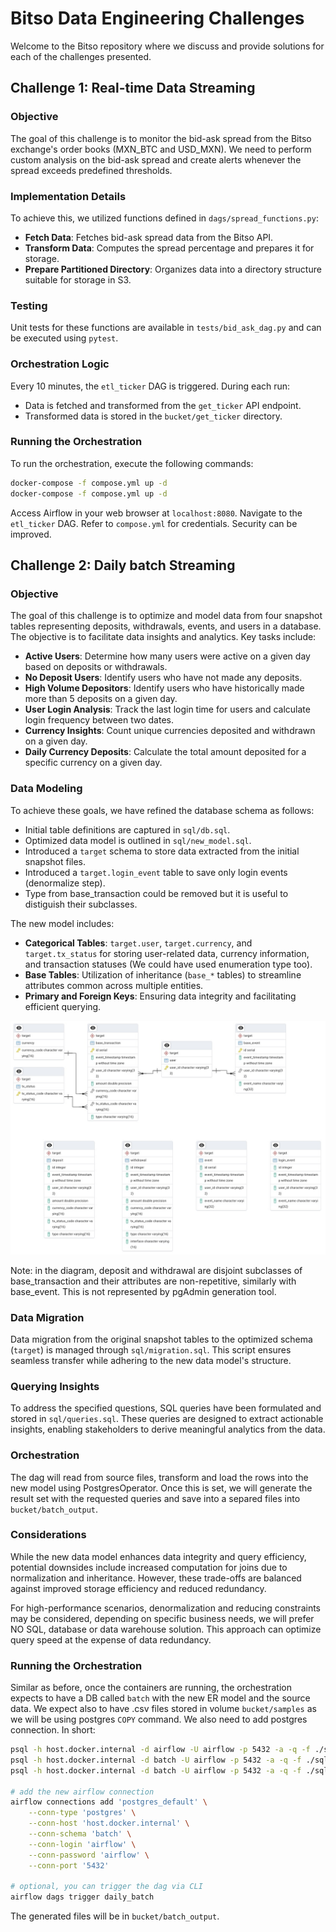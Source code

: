 
# Bitso Data Engineering Challenges

Welcome to the Bitso repository where we discuss and provide solutions for each of the challenges presented.

## Challenge 1: Real-time Data Streaming

### Objective
The goal of this challenge is to monitor the bid-ask spread from the Bitso exchange's order books (MXN_BTC and USD_MXN). We need to perform custom analysis on the bid-ask spread and create alerts whenever the spread exceeds predefined thresholds.

### Implementation Details
To achieve this, we utilized functions defined in `dags/spread_functions.py`:
- **Fetch Data**: Fetches bid-ask spread data from the Bitso API.
- **Transform Data**: Computes the spread percentage and prepares it for storage.
- **Prepare Partitioned Directory**: Organizes data into a directory structure suitable for storage in S3.

### Testing
Unit tests for these functions are available in `tests/bid_ask_dag.py` and can be executed using `pytest`.

### Orchestration Logic
Every 10 minutes, the `etl_ticker` DAG is triggered. During each run:
- Data is fetched and transformed from the `get_ticker` API endpoint.
- Transformed data is stored in the `bucket/get_ticker` directory.

### Running the Orchestration
To run the orchestration, execute the following commands:

```bash
docker-compose -f compose.yml up -d
docker-compose -f compose.yml up -d
```

Access Airflow in your web browser at `localhost:8080`. Navigate to the `etl_ticker` DAG. Refer to `compose.yml` for credentials. Security can be improved.

## Challenge 2: Daily batch Streaming

### Objective
The goal of this challenge is to optimize and model data from four snapshot tables representing deposits, withdrawals, events, and users in a database. The objective is to facilitate data insights and analytics. Key tasks include:

- **Active Users**: Determine how many users were active on a given day based on deposits or withdrawals.
- **No Deposit Users**: Identify users who have not made any deposits.
- **High Volume Depositors**: Identify users who have historically made more than 5 deposits on a given day.
- **User Login Analysis**: Track the last login time for users and calculate login frequency between two dates.
- **Currency Insights**: Count unique currencies deposited and withdrawn on a given day.
- **Daily Currency Deposits**: Calculate the total amount deposited for a specific currency on a given day.

### Data Modeling
To achieve these goals, we have refined the database schema as follows:
- Initial table definitions are captured in `sql/db.sql`.
- Optimized data model is outlined in `sql/new_model.sql`.
- Introduced a `target` schema to store data extracted from the initial snapshot files.
- Introduced a `target.login_event` table to save only login events (denormalize step).
- Type from base_transaction could be removed but it is useful to distiguish their subclasses.

The new model includes:
- **Categorical Tables**: `target.user`, `target.currency`, and `target.tx_status` for storing user-related data, currency information, and transaction statuses (We could have used enumeration type too).
- **Base Tables**: Utilization of inheritance (`base_*` tables) to streamline attributes common across multiple entities.
- **Primary and Foreign Keys**: Ensuring data integrity and facilitating efficient querying.

![ER Diagram](sql/bitso.pgerd.jpeg "Entity-Relationship Diagram")

Note: in the diagram, deposit and withdrawal are disjoint subclasses of base_transaction and their attributes are non-repetitive, similarly with base_event. This is not represented by pgAdmin generation tool.


### Data Migration
Data migration from the original snapshot tables to the optimized schema (`target`) is managed through `sql/migration.sql`. This script ensures seamless transfer while adhering to the new data model's structure.

### Querying Insights
To address the specified questions, SQL queries have been formulated and stored in `sql/queries.sql`. These queries are designed to extract actionable insights, enabling stakeholders to derive meaningful analytics from the data.

### Orchestration
The dag will read from source files, transform and load the rows into the new model using PostgresOperator. Once this is set, we will generate the result set with the requested queries and save into a separed files into `bucket/batch_output`.

### Considerations
While the new data model enhances data integrity and query efficiency, potential downsides include increased computation for joins due to normalization and inheritance. However, these trade-offs are balanced against improved storage efficiency and reduced redundancy.

For high-performance scenarios, denormalization and reducing constraints may be considered, depending on specific business needs, we will prefer NO SQL, database or data warehouse solution. This approach can optimize query speed at the expense of data redundancy.

### Running the Orchestration
Similar as before, once the containers are running, the orchestration expects to have a DB called `batch` with the new ER model and the source data. We expect also to have .csv files stored in volume `bucket/samples` as we will be using postgres `COPY` command. We also need to add postgres connection. In short: 

```bash
psql -h host.docker.internal -d airflow -U airflow -p 5432 -a -q -f ./sql/create_db.sql # create the new db, use default passwd
psql -h host.docker.internal -d batch -U airflow -p 5432 -a -q -f ./sql/old_model.sql # load old model and run COPY
psql -h host.docker.internal -d batch -U airflow -p 5432 -a -q -f ./sql/new_model.sql # load the new model

# add the new airflow connection
airflow connections add 'postgres_default' \
    --conn-type 'postgres' \
    --conn-host 'host.docker.internal' \
    --conn-schema 'batch' \
    --conn-login 'airflow' \
    --conn-password 'airflow' \
    --conn-port '5432'

# optional, you can trigger the dag via CLI
airflow dags trigger daily_batch
```

The generated files will be in `bucket/batch_output`.